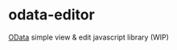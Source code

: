 # odata-editor
<a href="http://odata.org" target="_blank">OData</a> simple view &amp; edit javascript library (WIP)
